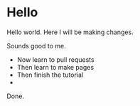 # Hello

Hello world. Here I will be making changes.

Sounds good to me.

- Now learn to pull requests
- Then learn to make pages
- Then finish the tutorial
- 

Done.

